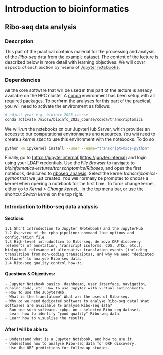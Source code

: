 # Introduction to bioinformatics

## Ribo-seq data analysis

### Description

This part of the practical contains material for the processing and analysis of the *Ribo-seq* data from the example dataset.
The content of the lecture is described below in more detail with learning objectives. We will cover aspects of each section by means of
[Jupyter notebooks](https://jupyter.org/). 

### Dependencies

All the core software that will be used in this part of the lecture is already available on the HPC cluster. A [conda](https://docs.conda.io/projects/conda/en/latest/index.html) environment has been setup with all required packages. To perform the analyses for this part of the practical, you will need to activate the environment as follows:

```bash
# adjust year e.g. bioinfo_2025_course
conda activate /biosw/bioinfo_2025_course/conda/transcriptomics
```

We will *run* the notebooks on our JupyterHub Server, which provides an access to our computational environments and resources. You will need to create a *kernel spec* to use this environment with the notebooks. To do so

```bash
python -m ipykernel install --user --name="transcriptomics-python"
```

Finally, go to [https://jupyter.internal](https://jupyter.internal) and login using your LDAP credentials. Use the *File Browser* to navigate to *bioinformatics-lectures/transcriptomics/Riboseq*, and open the first notebook, dedicated to [riboseq_analysis](riboseq_analysis.ipynb). Select the kernel *transcriptomics-python* that we just created. You will normally be prompted to choose a kernel when opening a notebook for the first time. To force change kernel, either go to *Kernel > Change kernel...* in the top menu bar, or use the shortcut *Switch kernel* on the top right. 

    
### Introduction to Ribo-seq data analysis

#### Sections:
    1.1 Short introduction to Jupyter (Notebook) and the JupyterHub
    1.2 Overview of the rpbp pipeline: command line options and configuration file
    1.3 High-level introduction to Ribo-seq, de novo ORF discovery (elements of annotation, transcript isoforms, CDS, UTRs, etc.), biological relevance of alternative translation events (including translation from non-coding transcripts), and why we need "dedicated software" to analyse Ribo-seq data.
    1.4 Ribo-seq quality control how-to.

#### Questions & Objectives:
    - Jupyter Notebook basics: dashboard, user interface, navigation, running code, etc. How to use Jupyter with virtual environments.
    - How to use the JupyterHub.
    - What is the translatome? What are the uses of Ribo-seq.
    - Why do we need dedicated software to analyse Ribo-seq data? What softwares are available to analyse Ribo-seq data?
    - Run one such software, rpbp, on a selected Ribo-seq dataset.
    - Learn how to identify "good quality" Ribo-seq data.
    - Learn how to visualise the results.

#### After I will be able to:
    - Understand what is a Jupyter Notebook, and how to use it.
    - Understand how to analyse Ribo-seq data for ORF discovery.
    - Use the ORF predictions for follow-up studies.

    
